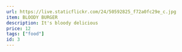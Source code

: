 ```yaml
---
url: https://live.staticflickr.com/24/50592825_f72a0fc29e_c.jpg
item: BLOODY BURGER
description: It's bloody delicious
price: 12
tags: ["food"]
id: 3
---
```

